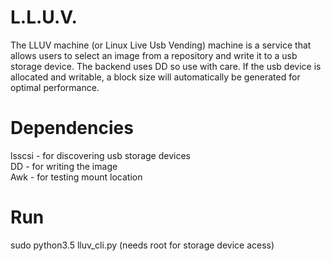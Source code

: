 # L.L.U.V.
The LLUV machine (or Linux Live Usb Vending) machine is a service that allows
users to select an image from a repository and write it to a usb storage device.
The backend uses DD so use with care. If the usb device is allocated and writable, 
a block size will automatically be generated for optimal performance.

# Dependencies
lsscsi - for discovering usb storage devices <br />
DD - for writing the image <br />
Awk - for testing mount location <br />

# Run
sudo python3.5 lluv_cli.py (needs root for storage device acess)
